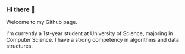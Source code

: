 ### Hi there 👋

Welcome to my Github page.

I'm currently a 1st-year student at University of Science, majoring in Computer Science. I have a strong competency in algorithms and data structures.

<!--
<h2 align="center">Github stats</h2>
<div align="center">
  <img align="center" src="https://github-readme-stats.vercel.app/api?username=ntploc21&bg_color=30,19c9fa,1977fa&title_color=fff&text_color=fff&icon_color=023047&show_icons=true" />
</div>
-->

<!--
<h2 align="center">Social Media</h2>
<br>

<div align="center">
  <a href="https://www.linkedin.com/in/ntploc21/" target="_blank">
    <img src="https://img.icons8.com/bubbles/100/000000/linkedin.png" alt="mallee-linkedin" />
  </a>
  <a href="mailto:ntploc21@gmail.com" target="top">
    <img src="https://img.icons8.com/bubbles/100/000000/gmail-new.png" alt="mallee-email" />
  </a>
  <a href="https://www.facebook.com/ntploc.21/" target="_blank">
    <img src="https://img.icons8.com/bubbles/100/000000/facebook-new.png" alt="mallee-facebook" />
  </a>
</div>
-->



<!--
**ntploc21/ntploc21** is a ✨ _special_ ✨ repository because its `README.md` (this file) appears on your GitHub profile.

Here are some ideas to get you started:

- 🔭 I’m currently working on ...
- 🌱 I’m currently learning ...
- 👯 I’m looking to collaborate on ...
- 🤔 I’m looking for help with ...
- 💬 Ask me about ...
- 📫 How to reach me: ...
- 😄 Pronouns: ...
- ⚡ Fun fact: ...
-->
